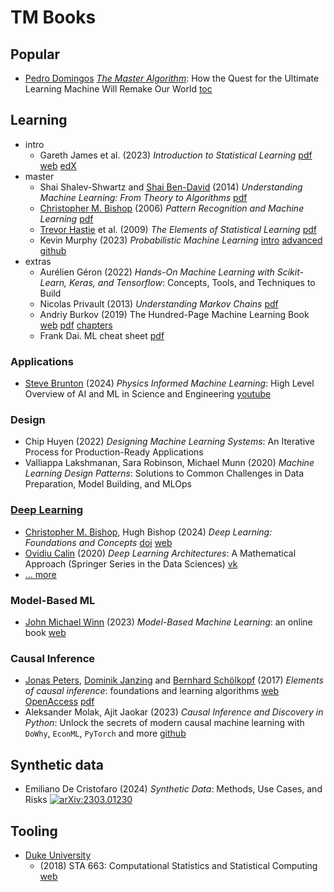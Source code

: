 # TM Books

## Popular

- [Pedro Domingos](https://en.wikipedia.org/wiki/Pedro_Domingos)
  [*The Master Algorithm*](https://en.wikipedia.org/wiki/The_Master_Algorithm): How the Quest for the Ultimate Learning Machine Will Remake Our World
  [toc](https://folk.idi.ntnu.no/agnar/Documents/Domingos-SVM-NN-CBR.pdf)

## Learning

- intro
  - Gareth James et al.
    (2023) *Introduction to Statistical Learning*
    [pdf](https://hastie.su.domains/ISLP/ISLP_website.pdf.download.html)
    [web](www.StatLearning.com)
    [edX](https://www.edx.org/learn/statistics/stanford-university-statistical-learning)
- master
  - Shai Shalev-Shwartz and [Shai Ben-David](https://en.wikipedia.org/wiki/Shai_Ben-David)
    (2014) *Understanding Machine Learning: From Theory to Algorithms*
    [pdf](https://www.cs.huji.ac.il/~shais/UnderstandingMachineLearning/understanding-machine-learning-theory-algorithms.pdf)
  - [Christopher M. Bishop](https://en.wikipedia.org/wiki/Christopher_Bishop)
    (2006) *Pattern Recognition and Machine Learning*
    [pdf](https://www.microsoft.com/en-us/research/uploads/prod/2006/01/Bishop-Pattern-Recognition-and-Machine-Learning-2006.pdf)
  - [Trevor Hastie](https://en.wikipedia.org/wiki/Trevor_Hastie) et al.
    (2009) *The Elements of Statistical Learning*
    [pdf](https://hastie.su.domains/Papers/ESLII.pdf)
  - Kevin Murphy
    (2023) *Probabilistic Machine Learning*
    [intro](https://probml.github.io/pml-book/book1.html)
    [advanced](https://probml.github.io/pml-book/book2.html)
    [github](https://github.com/probml)
    <!-- Kevin Murphy (2012-2023) Machine Learning: A Probabilistic Approach
    [2012 ed.](https://www.cs.ubc.ca/~murphyk/MLbook/pml-toc-22may12.pdf) -->
- extras
  - Aurélien Géron
    (2022) *Hands-On Machine Learning with Scikit-Learn, Keras, and Tensorflow*: Concepts, Tools, and Techniques to Build
  - Nicolas Privault (2013) *Understanding Markov Chains*
    [pdf](https://www.math.uni.wroc.pl/~szekli/documents/m-CHAINS-21/nicolas18.pdf)
  - Andriy Burkov (2019) The Hundred-Page Machine Learning Book
    [web](https://themlbook.com/)
    [pdf](http://ema.cri-info.cm/wp-content/uploads/2019/07/2019BurkovTheHundred-pageMachineLearning.pdf)
    [chapters](https://github.com/Casio991ms/Machine-Learning/tree/master/Books/Andriy%20Burkov-100%20page%20ML%20book)
  - Frank Dai. ML cheat sheet
    [pdf](https://raw.githubusercontent.com/soulmachine/machine-learning-cheat-sheet/master/machine-learning-cheat-sheet.pdf)

### Applications

- [Steve Brunton](https://www.me.washington.edu/facultyfinder/steve-brunton)
  (2024) *Physics Informed Machine Learning*: High Level Overview of AI and ML in Science and Engineering
  [youtube](https://www.youtube.com/watch?v=JoFW2uSd3Uo)

### Design

- Chip Huyen
  (2022) *Designing Machine Learning Systems*: An Iterative Process for Production-Ready Applications
- Valliappa Lakshmanan, Sara Robinson, Michael Munn
  (2020) *Machine Learning Design Patterns*: Solutions to Common Challenges in Data Preparation, Model Building, and MLOps

### [Deep Learning](dl/README.md)

- [Christopher M. Bishop](https://en.wikipedia.org/wiki/Christopher_Bishop), Hugh Bishop
  (2024) *Deep Learning: Foundations and Concepts*
  [doi](https://doi.org/10.1007/978-3-031-45468-4)
  [web](https://www.bishopbook.com/)
- [Ovidiu Calin](https://scholar.google.com/citations?user=f3GMGLcAAAAJ&hl=en)
  (2020) *Deep Learning Architectures*: A Mathematical Approach (Springer Series in the Data Sciences)
  [vk](https://vk.com/wall-54530371_322379)
- [... more](dl/README.md)

### Model-Based ML

- [John Michael Winn](https://scholar.google.com/citations?user=GYksTEEAAAAJ&hl=en&oi=sra)
  (2023) *Model-Based Machine Learning*: an online book
  [web](https://www.mbmlbook.com/index.html)

### Causal Inference

- [Jonas Peters](https://scholar.google.com/citations?user=kBQ4VvEAAAAJ&hl=en),
  [Dominik Janzing](https://scholar.google.fr/citations?user=O-3bc_EAAAAJ&hl=en)
  and [Bernhard Schölkopf](https://en.wikipedia.org/wiki/Bernhard_Sch%C3%B6lkopf)
  (2017) *Elements of causal inference*: foundations and learning algorithms
  [web](https://mitpress.mit.edu/9780262037310/elements-of-causal-inference)
  [OpenAccess](https://mitp-content-server.mit.edu/books/content/sectbyfn?collid=books_pres_0&id=11283&fn=11283.pdf)
  [pdf](https://library.oapen.org/bitstream/id/056a11be-ce3a-44b9-8987-a6c68fce8d9b/11283.pdf)
- Aleksander Molak, Ajit Jaokar
  (2023) *Causal Inference and Discovery in Python*: Unlock the secrets of modern causal machine learning with `DoWhy`, `EconML`, `PyTorch` and more
  [github](https://github.com/PacktPublishing/Causal-Inference-and-Discovery-in-Python)

## Synthetic data

- Emiliano De Cristofaro
  (2024) *Synthetic Data*: Methods, Use Cases, and Risks
  [![arXiv:2303.01230](https://img.shields.io/badge/arXiv-2303.01230-f9f107.svg?logo=arxiv)](https://arxiv.org/abs/2303.01230)

## Tooling

- [Duke University](https://en.wikipedia.org/wiki/Duke_University)
  - (2018) STA 663: Computational Statistics and Statistical Computing
    [web](https://people.duke.edu/~ccc14/sta-663-2018/)
